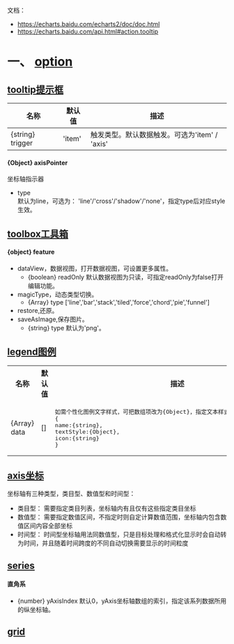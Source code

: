 文档：  
* https://echarts.baidu.com/echarts2/doc/doc.html
* https://echarts.baidu.com/api.html#action.tooltip

# 一、 [option](https://echarts.baidu.com/echarts2/doc/doc.html#Option)
## [tooltip提示框](https://echarts.baidu.com/echarts2/doc/doc.html#Tooltip)

| 名称 | 默认值 | 描述 |
| --- | --- | --- |
| {string} trigger | 'item' | 触发类型。默认数据触发。可选为'item' / 'axis' |

#### {Object} axisPointer
坐标轴指示器  
* type  
  默认为line，可选为： 'line'/'cross'/'shadow'/'none'，指定type后对应style生效。  
  
## [toolbox工具箱](https://echarts.baidu.com/echarts2/doc/doc.html#Toolbox)  
#### {object} feature
* dataView，数据视图，打开数据视图，可设置更多属性。
  * {boolean} readOnly 默认数据视图为只读，可指定readOnly为false打开编辑功能。
* magicType，动态类型切换。
  * {Array} type \['line','bar','stack','tiled','force','chord','pie','funnel']
* restore,还原。
* saveAsImage,保存图片。
  * {string} type 默认为'png'。
  
## [legend图例](https://echarts.baidu.com/echarts2/doc/doc.html#Legend)

<table>
  <tr>
    <th> 名称 </th>
    <th> 默认值 </th>
    <th> 描述 </th>
  </tr>
  <tr>
    <td> {Array} data </td>
    <td> [] </td>
    <td><pre>
如需个性化图例文字样式，可把数组项改为{Object}，指定文本样式和个性化图例icon，格式为
{
name:{string},
textStyle:{Object},
icon:{string}
}</pre></td>
  </tr>
</table>

## [axis坐标](https://echarts.baidu.com/echarts2/doc/doc.html#Yaxis)
坐标轴有三种类型，类目型、数值型和时间型：  
* 类目型： 需要指定类目列表，坐标轴内有且仅有这些指定类目坐标
* 数值型： 需要指定数值区间，不指定时则自定计算数值范围，坐标轴内包含数值区间内容全部坐标
* 时间型： 时间型坐标轴用法同数值型，只是目标处理和格式化显示时会自动转为时间，并且随着时间跨度的不同自动切换需要显示的时间粒度

## [series](https://echarts.baidu.com/echarts2/doc/doc.html#Series)
#### 直角系
* {number} yAxisIndex 默认0，yAxis坐标轴数组的索引，指定该系列数据所用的纵坐标轴。

## [grid](https://echarts.baidu.com/echarts2/doc/doc.html#Grid)
